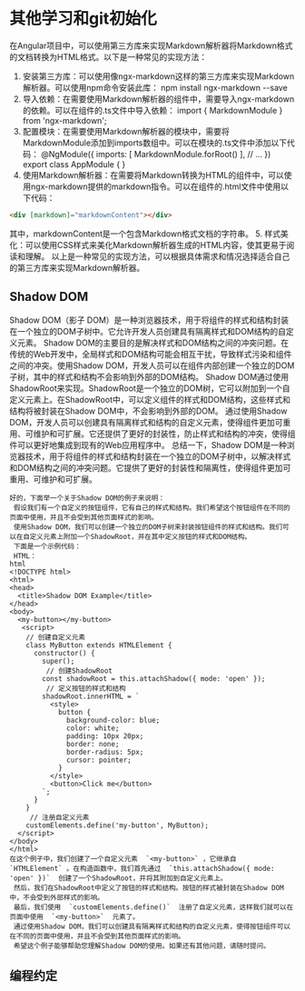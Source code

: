 # 其他学习和git初始化


在Angular项目中，可以使用第三方库来实现Markdown解析器将Markdown格式的文档转换为HTML格式。以下是一种常见的实现方法：
 1. 安装第三方库：可以使用像ngx-markdown这样的第三方库来实现Markdown解析器。可以使用npm命令安装此库：
npm install ngx-markdown --save
2. 导入依赖：在需要使用Markdown解析器的组件中，需要导入ngx-markdown的依赖。可以在组件的.ts文件中导入依赖：
import { MarkdownModule } from 'ngx-markdown';
3. 配置模块：在需要使用Markdown解析器的模块中，需要将MarkdownModule添加到imports数组中。可以在模块的.ts文件中添加以下代码：
@NgModule({
    imports: [
    MarkdownModule.forRoot()
    ],
    // ...
})
export class AppModule { }
4. 使用Markdown解析器：在需要将Markdown转换为HTML的组件中，可以使用ngx-markdown提供的markdown指令。可以在组件的.html文件中使用以下代码：
```html
<div [markdown]="markdownContent"></div>
```
其中，markdownContent是一个包含Markdown格式文档的字符串。
 5. 样式美化：可以使用CSS样式来美化Markdown解析器生成的HTML内容，使其更易于阅读和理解。
 以上是一种常见的实现方法，可以根据具体需求和情况选择适合自己的第三方库来实现Markdown解析器。





## Shadow DOM

Shadow DOM（影子 DOM）是一种浏览器技术，用于将组件的样式和结构封装在一个独立的DOM子树中。它允许开发人员创建具有隔离样式和DOM结构的自定义元素。
 Shadow DOM的主要目的是解决样式和DOM结构之间的冲突问题。在传统的Web开发中，全局样式和DOM结构可能会相互干扰，导致样式污染和组件之间的冲突。使用Shadow DOM，开发人员可以在组件内部创建一个独立的DOM子树，其中的样式和结构不会影响到外部的DOM结构。
 Shadow DOM通过使用ShadowRoot来实现。ShadowRoot是一个独立的DOM树，它可以附加到一个自定义元素上。在ShadowRoot中，可以定义组件的样式和DOM结构，这些样式和结构将被封装在Shadow DOM中，不会影响到外部的DOM。
 通过使用Shadow DOM，开发人员可以创建具有隔离样式和结构的自定义元素，使得组件更加可重用、可维护和可扩展。它还提供了更好的封装性，防止样式和结构的冲突，使得组件可以更好地集成到现有的Web应用程序中。
 总结一下，Shadow DOM是一种浏览器技术，用于将组件的样式和结构封装在一个独立的DOM子树中，以解决样式和DOM结构之间的冲突问题。它提供了更好的封装性和隔离性，使得组件更加可重用、可维护和可扩展。

```
好的，下面举一个关于Shadow DOM的例子来说明：
 假设我们有一个自定义的按钮组件，它有自己的样式和结构。我们希望这个按钮组件在不同的页面中使用，并且不会受到其他页面样式的影响。
 使用Shadow DOM，我们可以创建一个独立的DOM子树来封装按钮组件的样式和结构。我们可以在自定义元素上附加一个ShadowRoot，并在其中定义按钮的样式和DOM结构。
 下面是一个示例代码：
 HTML：
html
<!DOCTYPE html>
<html>
<head>
  <title>Shadow DOM Example</title>
</head>
<body>
  <my-button></my-button>
   <script>
    // 创建自定义元素
    class MyButton extends HTMLElement {
      constructor() {
        super();
         // 创建ShadowRoot
        const shadowRoot = this.attachShadow({ mode: 'open' });
         // 定义按钮的样式和结构
        shadowRoot.innerHTML = `
          <style>
            button {
              background-color: blue;
              color: white;
              padding: 10px 20px;
              border: none;
              border-radius: 5px;
              cursor: pointer;
            }
          </style>
          <button>Click me</button>
        `;
      }
    }
     // 注册自定义元素
    customElements.define('my-button', MyButton);
  </script>
</body>
</html>
在这个例子中，我们创建了一个自定义元素  `<my-button>` ，它继承自  `HTMLElement` 。在构造函数中，我们首先通过  `this.attachShadow({ mode: 'open' })`  创建了一个ShadowRoot，并将其附加到自定义元素上。
 然后，我们在ShadowRoot中定义了按钮的样式和结构。按钮的样式被封装在Shadow DOM中，不会受到外部样式的影响。
 最后，我们使用  `customElements.define()`  注册了自定义元素，这样我们就可以在页面中使用  `<my-button>`  元素了。
 通过使用Shadow DOM，我们可以创建具有隔离样式和结构的自定义元素，使得按钮组件可以在不同的页面中使用，并且不会受到其他页面样式的影响。
 希望这个例子能够帮助您理解Shadow DOM的使用。如果还有其他问题，请随时提问。
```


## 编程约定

```

```

